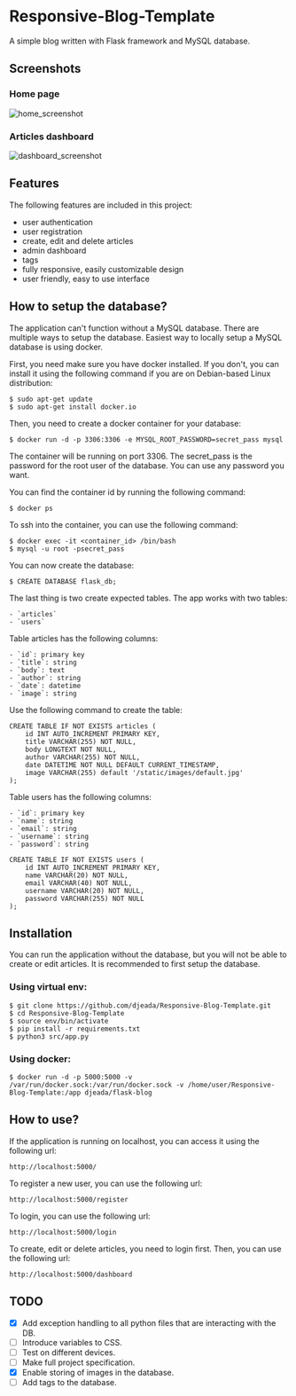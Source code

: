 # Responsive-Blog-Template
A simple blog written with Flask framework and MySQL database.

## Screenshots

### Home page

![home_screenshot](https://github.com/djeada/Responsive-Blog-Template/blob/main/resources/home_screenshot.png)

### Articles dashboard

![dashboard_screenshot](https://github.com/djeada/Responsive-Blog-Template/blob/main/resources/dashboard_screenshot.png)


## Features

The following features are included in this project:

* user authentication
* user registration
* create, edit and delete articles
* admin dashboard
* tags
* fully responsive, easily customizable design
* user friendly, easy to use interface

## How to setup the database?

The application can't function without a MySQL database. There are multiple ways to setup the database. Easiest way to locally setup a MySQL database is using docker.

First, you need make sure you have docker installed. If you don't, you can install it using the following command if you are on Debian-based Linux distribution:

    $ sudo apt-get update
    $ sudo apt-get install docker.io

Then, you need to create a docker container for your database:

    $ docker run -d -p 3306:3306 -e MYSQL_ROOT_PASSWORD=secret_pass mysql

The container will be running on port 3306. The secret_pass is the password for the root user of the database. You can use any password you want.

You can find the container id by running the following command:

    $ docker ps

To ssh into the container, you can use the following command:

    $ docker exec -it <container_id> /bin/bash
    $ mysql -u root -psecret_pass

You can now create the database:

    $ CREATE DATABASE flask_db;

The last thing is two create expected tables. The app works with two tables:

    - `articles`
    - `users`

Table articles has the following columns:

    - `id`: primary key
    - `title`: string
    - `body`: text
    - `author`: string
    - `date`: datetime
    - `image`: string

Use the following command to create the table:

```MySQL
CREATE TABLE IF NOT EXISTS articles (
    id INT AUTO_INCREMENT PRIMARY KEY,
    title VARCHAR(255) NOT NULL,
    body LONGTEXT NOT NULL,
    author VARCHAR(255) NOT NULL,
    date DATETIME NOT NULL DEFAULT CURRENT_TIMESTAMP,
    image VARCHAR(255) default '/static/images/default.jpg'
);
```

Table users has the following columns:

    - `id`: primary key
    - `name`: string
    - `email`: string
    - `username`: string
    - `password`: string

```MySQL
CREATE TABLE IF NOT EXISTS users (
    id INT AUTO_INCREMENT PRIMARY KEY,
    name VARCHAR(20) NOT NULL,
    email VARCHAR(40) NOT NULL,
    username VARCHAR(20) NOT NULL,
    password VARCHAR(255) NOT NULL
);
```

## Installation
 
You can run the application without the database, but you will not be able to create or edit articles. It is recommended to first setup the database.

### Using virtual env:
 
    $ git clone https://github.com/djeada/Responsive-Blog-Template.git
    $ cd Responsive-Blog-Template
    $ source env/bin/activate
    $ pip install -r requirements.txt
    $ python3 src/app.py

### Using docker:

    $ docker run -d -p 5000:5000 -v /var/run/docker.sock:/var/run/docker.sock -v /home/user/Responsive-Blog-Template:/app djeada/flask-blog

## How to use?

If the application is running on localhost, you can access it using the following url:

    http://localhost:5000/

To register a new user, you can use the following url:

    http://localhost:5000/register

To login, you can use the following url:

    http://localhost:5000/login

To create, edit or delete articles, you need to login first. Then, you can use the following url:

    http://localhost:5000/dashboard

## TODO

- [x] Add exception handling to all python files that are interacting with the DB.
- [ ] Introduce variables to CSS.
- [ ] Test on different devices.
- [ ] Make full project specification.
- [x] Enable storing of images in the database.
- [ ] Add tags to the database.
